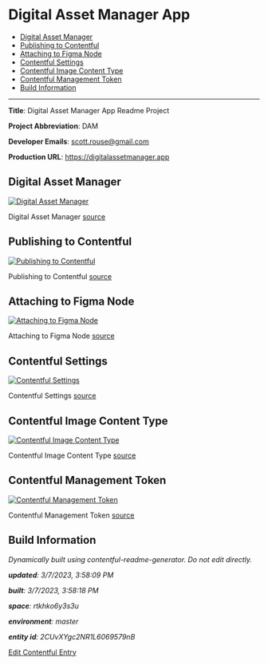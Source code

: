 # Digital Asset Manager App
<!-- 
  Do not edit directly, built using contentful-readme-generator.
  Content details in Build Information below.
-->

- [Digital Asset Manager](#digital-asset-manager)
- [Publishing to Contentful](#publishing-to-contentful)
- [Attaching to Figma Node](#attaching-to-figma-node)
- [Contentful Settings](#contentful-settings)
- [Contentful Image Content Type](#contentful-image-content-type)
- [Contentful Management Token](#contentful-management-token)
- [Build Information](#build-information)

---


__Title__: Digital Asset Manager App Readme Project

__Project Abbreviation__: DAM

__Developer Emails__: scott.rouse@gmail.com

__Production URL__: https://digitalassetmanager.app

## Digital Asset Manager

[![Digital Asset Manager](https://images.ctfassets.net/rtkhko6y3s3u/13jGhOwlo0muEynR9bm8tU/3dfe4edc9ed43a105870f08c0544d69e/Digital_Asset_Manager.png)](https://images.ctfassets.net/rtkhko6y3s3u/13jGhOwlo0muEynR9bm8tU/3dfe4edc9ed43a105870f08c0544d69e/Digital_Asset_Manager.png "View Full Size")
    
Digital Asset Manager [source](https://www.figma.com/file/fdgg22P6rDRQl3rDWl7RHs/?node-id=303:327)


## Publishing to Contentful

[![Publishing to Contentful](https://images.ctfassets.net/rtkhko6y3s3u/2RokQ0mSF7abpK6qqrvkH1/c5b30aa103151799a7584576a757fd21/Publishing_to_Contentful.png)](https://images.ctfassets.net/rtkhko6y3s3u/2RokQ0mSF7abpK6qqrvkH1/c5b30aa103151799a7584576a757fd21/Publishing_to_Contentful.png "View Full Size")
    
Publishing to Contentful [source](https://www.figma.com/file/fdgg22P6rDRQl3rDWl7RHs/?node-id=303:446)


## Attaching to Figma Node

[![Attaching to Figma Node](https://images.ctfassets.net/rtkhko6y3s3u/eGhXgjwUw9sSQMWHGK8dQ/bddd13dbfcab501be29e99f2879237fe/Attaching_to_Figma_Node.png)](https://images.ctfassets.net/rtkhko6y3s3u/eGhXgjwUw9sSQMWHGK8dQ/bddd13dbfcab501be29e99f2879237fe/Attaching_to_Figma_Node.png "View Full Size")
    
Attaching to Figma Node [source](https://www.figma.com/file/fdgg22P6rDRQl3rDWl7RHs/?node-id=305:531)


## Contentful Settings

[![Contentful Settings](https://images.ctfassets.net/rtkhko6y3s3u/6cf7M0XwQkt8bnH7vcKaHL/63f6d07301c6c4f936bf129dba6adcde/Contentful_Settings.png)](https://images.ctfassets.net/rtkhko6y3s3u/6cf7M0XwQkt8bnH7vcKaHL/63f6d07301c6c4f936bf129dba6adcde/Contentful_Settings.png "View Full Size")
    
Contentful Settings [source](https://www.figma.com/file/fdgg22P6rDRQl3rDWl7RHs/?node-id=303:353)


## Contentful Image Content Type

[![Contentful Image Content Type](https://images.ctfassets.net/rtkhko6y3s3u/2fM3WUg2uVVlKJ0m1Do3qI/a2b5e74f6737ada4fc08c758e12e992f/Contentful_Image_Content_Type.png)](https://images.ctfassets.net/rtkhko6y3s3u/2fM3WUg2uVVlKJ0m1Do3qI/a2b5e74f6737ada4fc08c758e12e992f/Contentful_Image_Content_Type.png "View Full Size")
    
Contentful Image Content Type [source](https://www.figma.com/file/fdgg22P6rDRQl3rDWl7RHs/?node-id=303:503)


## Contentful Management Token

[![Contentful Management Token](https://images.ctfassets.net/rtkhko6y3s3u/6Nv7tZ6X8kMehE8yrl74yf/6f509e3c82540eeded73808e2371d5f5/Contentful_Management_Token.png)](https://images.ctfassets.net/rtkhko6y3s3u/6Nv7tZ6X8kMehE8yrl74yf/6f509e3c82540eeded73808e2371d5f5/Contentful_Management_Token.png "View Full Size")
    
Contentful Management Token [source](https://www.figma.com/file/fdgg22P6rDRQl3rDWl7RHs/?node-id=304:407)


## Build Information

*Dynamically built using contentful-readme-generator. Do not edit directly.*

*__updated__: 3/7/2023, 3:58:09 PM*

*__built__: 3/7/2023, 3:58:18 PM*

*__space__: rtkhko6y3s3u*

*__environment__: master*

*__entity id__: 2CUvXYgc2NR1L6069579nB*

[Edit Contentful Entry](https://app.contentful.com/spaces/rtkhko6y3s3u/environments/master/entries/2CUvXYgc2NR1L6069579nB)